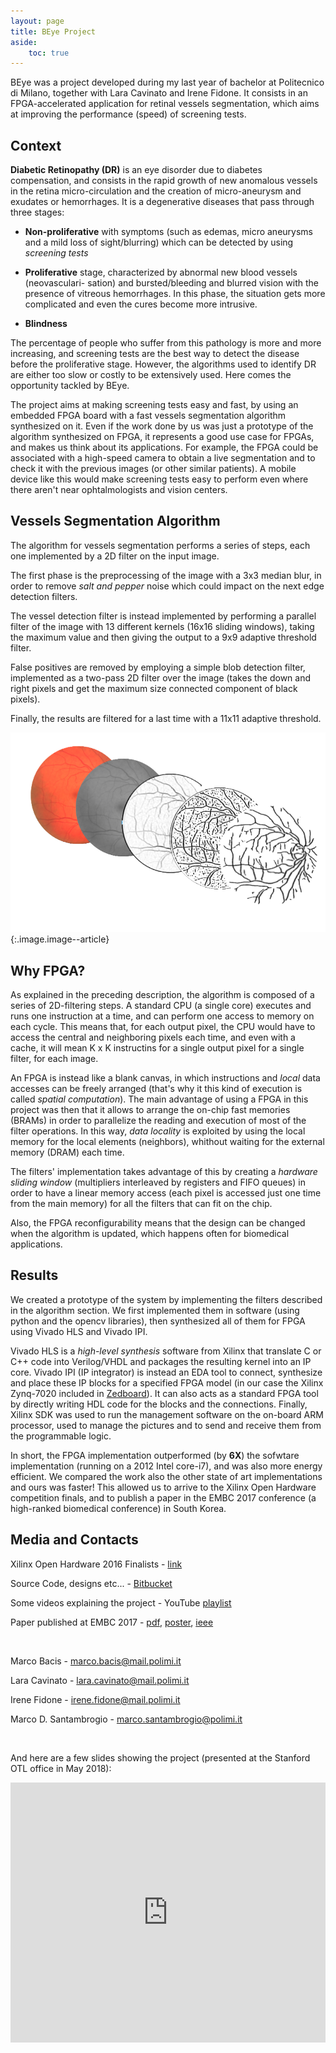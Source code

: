 ```yaml
---
layout: page
title: BEye Project
aside:
    toc: true
---
```


BEye was a project developed during my last year of bachelor at Politecnico di Milano, together with Lara Cavinato and Irene Fidone.
It consists in an FPGA-accelerated application for retinal vessels segmentation, which aims at improving the performance (speed) of screening tests.

## Context
**Diabetic Retinopathy (DR)** is an eye disorder due to diabetes compensation, and consists in the rapid growth of new anomalous vessels in the retina micro-circulation and the creation of micro-aneurysm and exudates or hemorrhages.
It is a degenerative diseases that pass through three stages:
* **Non-proliferative** with symptoms (such as edemas, micro aneurysms and a mild loss of sight/blurring) which can be detected by using *screening tests*

* **Proliferative** stage, characterized by abnormal new blood vessels (neovasculari- sation) and bursted/bleeding and blurred vision with the presence of vitreous hemorrhages. In this phase, the situation gets more complicated and even the cures become more intrusive.

* **Blindness**

The percentage of people who suffer from this pathology is more and more increasing, and screening tests are the best way to detect the disease before the proliferative stage.
However, the algorithms used to identify DR are either too slow or costly to be extensively used.
Here comes the opportunity tackled by BEye.

The project aims at making screening tests easy and fast, by using an embedded FPGA board with a fast vessels segmentation algorithm synthesized on it.
Even if the work done by us was just a prototype of the algorithm synthesized on FPGA, it represents a good use case for FPGAs, and makes us think about its applications.
For example, the FPGA could be associated with a high-speed camera to obtain a live segmentation and to check it with the previous images (or other similar patients). A mobile device like this would make screening tests easy to perform even where there aren't near ophtalmologists and vision centers. 

## Vessels Segmentation Algorithm

The algorithm for vessels segmentation performs a series of steps, each one implemented by a 2D filter on the input image.

The first phase is the preprocessing of the image with a 3x3 median blur, in order to remove *salt and pepper* noise which could impact on the next edge detection filters.

The vessel detection filter is instead implemented by performing a parallel filter of the image with 13 different kernels (16x16 sliding windows), taking the maximum value and then giving the output to a 9x9 adaptive threshold filter.

False positives are removed by employing a simple blob detection filter, implemented as a two-pass 2D filter over the image (takes the down and right pixels and get the maximum size connected component of black pixels).

Finally, the results are filtered for a last time with a 11x11 adaptive threshold.

![Algorithm flow](/assets/beye/algorithm.png){:.image.image--article}

## Why FPGA?

As explained in the preceding description, the algorithm is composed of a series of 2D-filtering steps.
A standard CPU (a single core) executes and runs one instruction at a time, and can perform one access to memory on each cycle.
This means that, for each output pixel, the CPU would have to access the central and neighboring pixels each time, and even with a cache, it will mean K x K instructins for a single output pixel for a single filter, for each image.

An FPGA is instead like a blank canvas, in which instructions and *local* data accesses can be freely arranged (that's why it this kind of execution is called *spatial computation*).
The main advantage of using a FPGA in this project was then that it allows to arrange the on-chip fast memories (BRAMs) in order to parallelize the reading and execution of most of the filter operations.
In this way, *data locality* is exploited by using the local memory for the local elements (neighbors), whithout waiting for the external memory (DRAM) each time.

The filters' implementation takes advantage of this by creating a *hardware sliding window* (multipliers interleaved by registers and FIFO queues) in order to have a linear memory access (each pixel is accessed just one time from the main memory) for all the filters that can fit on the chip.

Also, the FPGA reconfigurability means that the design can be changed when the algorithm is updated, which happens often for biomedical applications.

## Results

We created a prototype of the system by implementing the filters described in the algorithm section.
We first implemented them in software (using python and the opencv libraries), then synthesized all of them for FPGA using Vivado HLS and Vivado IPI.

Vivado HLS is a *high-level synthesis* software from Xilinx that translate C or C++ code into Verilog/VHDL and packages the resulting kernel into an IP core.
Vivado IPI (IP integrator) is instead an EDA tool to connect, synthesize and place these IP blocks for a specified FPGA model (in our case the Xilinx Zynq-7020 included in [Zedboard](zedboard.org)).
It can also acts as a standard FPGA tool by directly writing HDL code for the blocks and the connections.
Finally, Xilinx SDK was used to run the management software on the on-board ARM processor, used to manage the pictures and to send and receive them from the programmable logic.

In short, the FPGA implementation outperformed (by **6X**) the sofwtare implementation (running on a 2012 Intel core-i7), and was also more energy efficient.
We compared the work also the other state of art implementations and ours was faster!
This allowed us to arrive to the Xilinx Open Hardware competition finals, and to publish a paper in the EMBC 2017 conference (a high-ranked biomedical conference) in South Korea.

## Media and Contacts

Xilinx Open Hardware 2016 Finalists - [link](http://www.openhw.eu/2016-finalists.html)

Source Code, designs etc... - [Bitbucket](https://bitbucket.org/necst/beye-src)

Some videos explaining the project - YouTube [playlist](https://www.youtube.com/playlist?list=PLewc2qlpcOueh9xMhoDR7G93k6ZZ3pDrO)

Paper published at EMBC 2017 - <a target="_blank" href="/assets/beye/beye_paper.pdf">pdf</a>,
 <a target="_blank" href="/assets/beye/poster.pdf">poster</a>,
 <a target="_blank" href="https://ieeexplore.ieee.org/document/8037052/">ieee</a>

<br/>


Marco Bacis - marco.bacis@mail.polimi.it

Lara Cavinato - lara.cavinato@mail.polimi.it

Irene Fidone - irene.fidone@mail.polimi.it

Marco D. Santambrogio - marco.santambrogio@polimi.it

<br/>

And here are a few slides showing the project (presented at the Stanford OTL office in May 2018):

<div class="grid mt-5 mb-5">
  <div class="cell cell--auto"></div>
  <div class="cell cell--8 cell--sm-12">
      <div style="left: 0; width: 100%; height: 0; position: relative; padding-bottom: 75.0019%; padding-top: 38px;">
        <iframe src="https://www.slideshare.net/slideshow/embed_code/key/DvdxmrKlkBa3U" style="border: 0; top: 0; left: 0; width: 100%; height: 100%; position: absolute;" allowfullscreen scrolling="no"></iframe>
        </div>
  </div>
  <div class="cell cell--auto"></div>
</div>